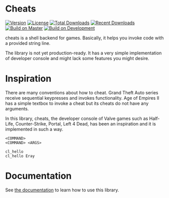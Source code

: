 # Cheats

[![Version][version_badge]][crate_url]
[![License][license_badge]](LICENSE.txt)
[![Total Downloads][total_downloads_badge]][crate_url]
[![Recent Downloads][recent_downloads_badge]][crate_url]
[![Build on Master][master_build_badge]][actions_url]
[![Build on Development][development_build_badge]][actions_url]

[version_badge]: https://img.shields.io/crates/v/cheats?label=version&style=flat-square&logo=rust
[license_badge]: https://img.shields.io/crates/l/cheats?label=license&style=flat-square
[total_downloads_badge]: https://img.shields.io/crates/d/cheats?label=downloads%20%28total%29&style=flat-square
[recent_downloads_badge]: https://img.shields.io/crates/dr/cheats?label=downloads%20%28recent%29&style=flat-square
[master_build_badge]: https://img.shields.io/github/workflow/status/erayerdin/cheats/rust/master?label=build%20%28master%29&logo=github&style=flat-square
[development_build_badge]: https://img.shields.io/github/workflow/status/erayerdin/cheats/rust/development?label=build%20%28development%29&logo=github&style=flat-square

[crate_url]: https://crates.io/crates/cheats
[actions_url]: https://github.com/erayerdin/cheats/actions

cheats is a shell backend for games. Basically, it helps you invoke code with
a provided string line.

The library is not yet production-ready. It has a very simple implementation of
developer console and might lack some features you might desire.

# Inspiration

There are many conventions about how to cheat. Grand Theft 
Auto series receive sequential keypresses and invokes 
functionality. Age of Empires II has a simple
textbox to invoke a cheat but its cheats do not have any 
arguments.

In this library, cheats, the developer console of Valve 
games such as Half-Life,
Counter-Strike, Portal, Left 4 Dead, has been an inspiration 
and it is implemented in such a way.

    <COMMAND>
    <COMMAND> <ARGS>

    cl_hello
    cl_hello Eray

# Documentation

See [the documentation](https://docs.rs/cheats) to learn how
to use this library.